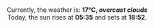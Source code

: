 <p  align="center"><br/>Currently, the weather is: <b> 17°C, <i>overcast clouds</i></b></br>Today, the sun rises at <b>05:35</b> and sets at <b>18:52</b>.</p>